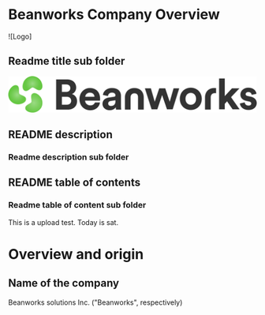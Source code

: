 #  Beanworks Company Overview 

![Logo]
## Readme title sub folder 

![alt text](https://github.com/jennnaa/samplefintech/blob/main/beanworks-logo-colour.png)

## README description 
### Readme description sub folder

## README table of contents 
### Readme table of content sub folder 


This is a upload test. Today is sat. 

# Overview and origin 
## Name of the company 
Beanworks solutions Inc. ("Beanworks", respectively)